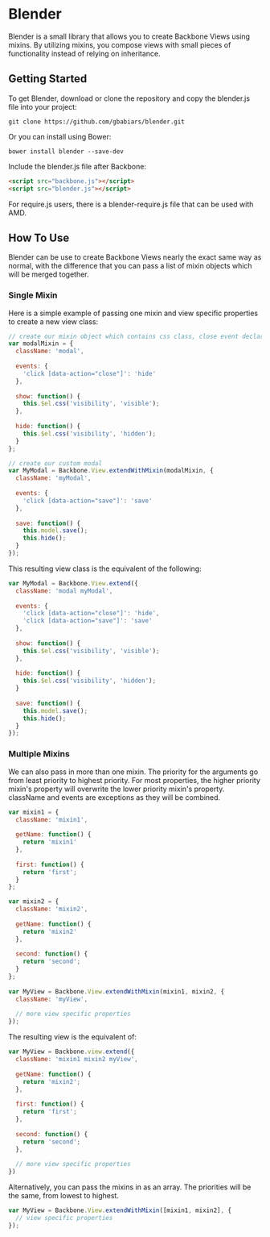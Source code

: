# Blender

Blender is a small library that allows you to create Backbone Views using mixins.  By utilizing mixins, you compose views with small pieces of functionality instead of relying on inheritance.

## Getting Started

To get Blender, download or clone the repository and copy the blender.js file into your project:
```
git clone https://github.com/gbabiars/blender.git
```
Or you can install using Bower:
```
bower install blender --save-dev
```
Include the blender.js file after Backbone:
```html
<script src="backbone.js"></script>
<script src="blender.js"></script>
```
For require.js users, there is a blender-require.js file that can be used with AMD.

## How To Use

Blender can be use to create Backbone Views nearly the exact same way as normal, with the difference that you can pass a list of mixin objects which will be merged together.

### Single Mixin
Here is a simple example of passing one mixin and view specific properties to create a new view class:
```js
// create our mixin object which contains css class, close event declaration and hide/show methods
var modalMixin = {
  className: 'modal',
  
  events: {
    'click [data-action="close"]': 'hide'
  },
  
  show: function() {
    this.$el.css('visibility', 'visible');
  },
  
  hide: function() {
    this.$el.css('visibility', 'hidden');
  }
};

// create our custom modal
var MyModal = Backbone.View.extendWithMixin(modalMixin, {
  className: 'myModal',
  
  events: {
    'click [data-action="save"]': 'save'
  },
  
  save: function() {
    this.model.save();
    this.hide();
  }
});
```

This resulting view class is the equivalent of the following:
```js
var MyModal = Backbone.View.extend({
  className: 'modal myModal',
  
  events: {
    'click [data-action="close"]': 'hide',
    'click [data-action="save"]': 'save'
  },
  
  show: function() {
    this.$el.css('visibility', 'visible');
  },
  
  hide: function() {
    this.$el.css('visibility', 'hidden');
  }
  
  save: function() {
    this.model.save();
    this.hide();
  }
});
```

### Multiple Mixins

We can also pass in more than one mixin.  The priority for the arguments go from least priority to highest priority.  For most properties, the higher priority mixin's property will overwrite the lower priority mixin's property.  className and events are exceptions as they will be combined.
```js
var mixin1 = {
  className: 'mixin1',
  
  getName: function() {
    return 'mixin1'
  },
  
  first: function() {
    return 'first';
  }
};

var mixin2 = {
  className: 'mixin2',
  
  getName: function() {
    return 'mixin2'
  },
  
  second: function() {
    return 'second';
  }
};
  
var MyView = Backbone.View.extendWithMixin(mixin1, mixin2, {
  className: 'myView',
  
  // more view specific properties
});
```
The resulting view is the equivalent of:
```js
var MyView = Backbone.view.extend({
  className: 'mixin1 mixin2 myView',
  
  getName: function() {
    return 'mixin2';
  },
  
  first: function() {
    return 'first';
  },
  
  second: function() {
    return 'second';
  },
  
  // more view specific properties
})
```

Alternatively, you can pass the mixins in as an array.  The priorities will be the same, from lowest to highest.
```js
var MyView = Backbone.View.extendWithMixin([mixin1, mixin2], {
  // view specific properties
});
```

